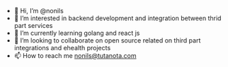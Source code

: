 - 👋 Hi, I’m @nonils
- 👀 I’m interested in backend development and integration between thrid part services
- 🌱 I’m currently learning golang and react js
- 💞️ I’m looking to collaborate on open source related on third part integrations and ehealth projects
- 📫 How to reach me nonils@tutanota.com
